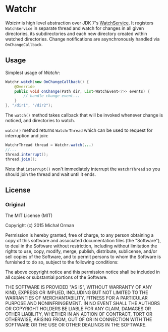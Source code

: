 # Watchr

*Watchr* is high level abstraction over JDK 7's
 [WatchService](http://docs.oracle.com/javase/7/docs/api/java/nio/file/WatchService.html). It
 registers `WatchService` in separate thread and watch for changes in
 all given directories, its subdirectories and each new directory
 created within watched directories. Change notifications are
 asynchronously handled via `OnChangeCallback`.

## Usage

Simplest usage of *Watchr*:

```java
Watchr.watch(new OnChangeCallback() {
    @Override
    public void onChange(Path dir, List<WatchEvent<?>> events) {
        // handle change event...
    }
}, "/dir1", "/dir2");
```

The `watch()` method takes callback that will be invoked whenever
change is noticed, and directories to watch.

`watch()` method returns `WatchrThread` which can be used to request
for interruption and join:

```java
WatchrThread thread = Watchr.watch(...)
//...
thread.interrupt();
thread.join();
```

Note that `interrupt()` won't immediately interrupt the `WatchrThread`
so you should join the thread and wait until it ends.

## License
### Original
The MIT License (MIT)

Copyright (c) 2015 Michał Orman

Permission is hereby granted, free of charge, to any person obtaining a copy of this software and associated documentation files (the "Software"), to deal in the Software without restriction, including without limitation the rights to use, copy, modify, merge, publish, distribute, sublicense, and/or sell copies of the Software, and to permit persons to whom the Software is furnished to do so, subject to the following conditions:

The above copyright notice and this permission notice shall be included in all copies or substantial portions of the Software.

THE SOFTWARE IS PROVIDED "AS IS", WITHOUT WARRANTY OF ANY KIND, EXPRESS OR IMPLIED, INCLUDING BUT NOT LIMITED TO THE WARRANTIES OF MERCHANTABILITY, FITNESS FOR A PARTICULAR PURPOSE AND NONINFRINGEMENT. IN NO EVENT SHALL THE AUTHORS OR COPYRIGHT HOLDERS BE LIABLE FOR ANY CLAIM, DAMAGES OR OTHER LIABILITY, WHETHER IN AN ACTION OF CONTRACT, TORT OR OTHERWISE, ARISING FROM, OUT OF OR IN CONNECTION WITH THE SOFTWARE OR THE USE OR OTHER DEALINGS IN THE SOFTWARE.
